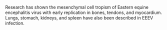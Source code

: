 Research has shown the mesenchymal cell tropism of Eastern equine encephalitis virus with early replication in bones, tendons, and myocardium. Lungs, stomach, kidneys, and spleen have also been described in EEEV infection.